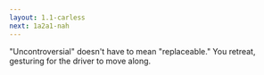 ```yaml
---
layout: 1.1-carless
next: 1a2a1-nah
---
```

"Uncontroversial" doesn't have to mean "replaceable." You retreat, gesturing for the driver to move along.